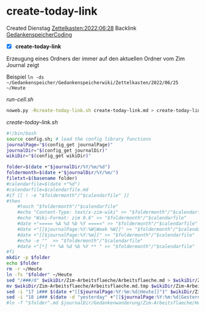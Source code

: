 # create-today-link
Created Dienstag [Zettelkasten:2022:06:28]()
Backlink [GedankenspeicherCoding](../GedankenspeicherCoding.md)

- [X] **create-today-link**


Erzeugung eines Ordners der immer auf den aktuellen Ordner vom Zim Journal zeigt

Beispiel
``ln -ds  ~/Gedankenspeicher/Gedankenspeicherwiki/Zettelkasten/2022/06/25 ~/Heute``

*run-cell.sh*
```bash
noweb.py -Rcreate-today-link.sh create-today-link.md > create-today-link.sh && echo 'fertig'
```



*create-today-link.sh*
```bash
#!/bin/bash
source config.sh; # load the config library functions
journalPage="$(config_get journalPage)"
journalDir="$(config_get journalDir)"
wikiDir="$(config_get wikiDir)"

folder=$(date +"$journalDir/%Y/%m/%d")
foldermonth=$(date +"$journalDir/%Y/%m/")
filetxt=$(basename folder)
#calendarfile=$(date +"%d")
#calendarfile=$calendarfile.md
#if [[ ! -e "$foldermonth"/"$calendarfile" ]]
#then
	#touch "$foldermonth"/"$calendarfile"
	#echo "Content-Type: text/x-zim-wiki" >> "$foldermonth"/"$calendarfile"
	#echo "Wiki-Format: zim 0.6" >> "$foldermonth"/"$calendarfile"
	#date +"===== %A %d %b %Y =====" >> "$foldermonth"/"$calendarfile"
	#date +"[[$journalPage:%Y:%W|Week %W]]" >> "$foldermonth"/"$calendarfile"
	#date +"[[$journalPage:%Y:%m]]" >> "$foldermonth"/"$calendarfile"
	#echo -e ""  >> "$foldermonth"/"$calendarfile"
	#date +"[*] ** %A %d %b %Y ** " >> "$foldermonth"/"$calendarfile"
#fi
mkdir -p $folder
echo $folder
rm -r ~/Heute
ln -fs "$folder" ~/Heute
sed "/###/d" $wikiDir/Zim-Arbeitsflaeche/Arbeitsflaeche.md > $wikiDir/Zim-Arbeitsflaeche/Arbeitsflaeche.md.tmp
mv $wikiDir/Zim-Arbeitsflaeche/Arbeitsflaeche.md.tmp $wikiDir/Zim-Arbeitsflaeche/Arbeitsflaeche.md
sed -i "17 i### $(date +"[[$journalPage:%Y:%m:%d|Heute]]")" $wikiDir/Zim-Arbeitsflaeche/Arbeitsflaeche.md
sed -i "18 i### $(date -d "yesterday" +"[[$journalPage:%Y:%m:%d|Gestern]]")" $wikiDir/Zim-Arbeitsflaeche/Arbeitsflaeche.md
#ln -f "$folder".md $journalDir/Gedankenwanderung/Zim-Arbeitsflaeche/Heute.md
```

